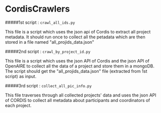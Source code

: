# CordisCrawlers



#####1st script : `crawl_all_ids.py`

This file is a script which uses the json api of Cordis to extract all project metadata. 
It should run once to collect all the petadata which are then stored in a file named "all_projids_data.json"

#####2nd script : `crawl_by_project_id.py`

This file is a script which uses the json API of Cordis and the json API of OpenAIRE to collect all the data of a project and store them in a mongoDB.
The script should get the "all_projids_data.json" file (extracted from 1st script) as input.


#####3rd script : `collect_all_pic_info.py`

This file traverses through all collected projects' data and uses the json API of CORDIS to collect all metadata about participants and coordinators of each project.



